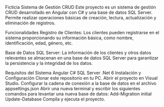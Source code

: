 Ficticia
Sistema de Gestión CRUD
Este proyecto es un sistema de gestión CRUD desarrollado en Angular con C# y una base de datos SQL Server. Permite realizar operaciones básicas de creación, lectura, actualización y eliminación de registros.

Funcionalidades
Registro de Clientes: Los clientes pueden registrarse en el sistema proporcionando su información básica, como nombre, identificación, edad, género, etc.

Base de Datos SQL Server: La información de los clientes y otros datos relevantes se almacenan en una base de datos SQL Server para garantizar la persistencia y la integridad de los datos.

Requisitos del Sistema
Angular
C#
SQL Server
.Net 6
Instalación y Configuración
Clonar este repositorio en tu PC.
Abrir el proyecto en Visual Studio.
Configurar la cadena de conexión a la base de datos en el archivo appsettings.json
Abrir una nueva terminal y escribir los siguientes comandos para levantar una nueva base de datos:
Add-Migration initial
Update-Database
Compila y ejecuta el proyecto.
